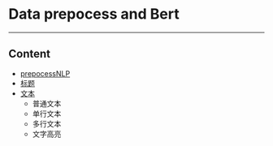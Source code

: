 # Data prepocess and Bert
****

## Content
* [prepocessNLP](#prepocessNLP)
* [标题](#标题)
* [文本](#文本)
    * 普通文本
    * 单行文本
    * 多行文本
    * 文字高亮

